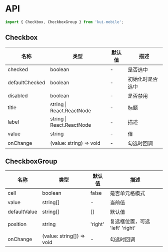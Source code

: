 # API

```jsx
import { Checkbox, CheckboxGroup } from 'kui-mobile';
```

## Checkbox

| 名称           | 类型                      | 默认值 | 描述             |
| -------------- | ------------------------- | ------ | ---------------- |
| checked        | boolean                   | -      | 是否选中         |
| defaultChecked | boolean                   | -      | 初始化时是否选中 |
| disabled       | boolean                   | -      | 是否禁用         |
| title          | string \| React.ReactNode | -      | 标题             |
| label          | string \| React.ReactNode | -      | 描述             |
| value          | string                    | -      | 值               |
| onChange       | (value: string) => void   | -      | 勾选时回调       |

## CheckboxGroup

| 名称         | 类型                      | 默认值  | 描述                            |
| ------------ | ------------------------- | ------- | ------------------------------- |
| cell         | boolean                   | false   | 是否单元格模式                  |
| value        | string[]                  | -       | 当前值                              |
| defaultValue | string[]                  | []      | 默认值                          |
| position     | string                    | 'right' | 复选框位置，可选 'left' 'right' |
| onChange     | (value: string[]) => void | -       | 勾选时回调                      |
